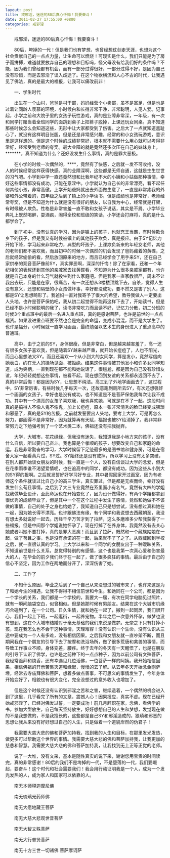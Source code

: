 ```yaml
---
layout: post
title: 戒邪淫，迷途的80后真心忏悔！我要奋斗！
date: 2011-02-27 17:55:00 +0800
categories: 戒邪淫
---
```


　　戒邪淫，迷途的80后真心忏悔！我要奋斗！
　　80后，垮掉的一代！但是我们也有梦想，也曾经想仗剑走天涯，也想为这个社会贡献自己的一点点力量，让生命可以燃烧！可现实是什么，我们只能是为了房子而拼搏，难道就要放弃自己的理想和目标吗，怪父母没有给我们好的条件吗？不能，因为我们曾经都有机会，而有一部分过得很好，一部分过得不好，是因为自己没有珍惜，而是去邪淫了误入歧途了。在这个物欲横流和人心不古的时代，让我遇见了佛法，真的是最大的福报，让我可以痛改前非！
　　一、学生时代
　　出生在一个山村，爸爸是村干部，妈妈经营个小卖部，虽不是富足，但是也是过着让同龄人羡慕的环境，小时候白和长得非常干净，非常聪明，人见人爱。记事起，小学之前和大院子里的女孩子玩性游戏，真的是业障非常深，一年级，有一次和同学打赌当着全班同学的面跳到桌子上把裤子脱掉，上课还玩女同桌。真不知道那些时候怎么会知道这些，无形中让大家都受到了伤害。之后大了一点就知道羞耻心了，就没有这样明目张胆，但是还是非常感兴趣，经常的和小女孩玩游戏，意识里是这样想的。但是这个时候的成绩非常好，根本就不需要什么用心就可以考得非常好，经常受到老师的夸奖。最大业障的就是竟然还多次压在自己的妹妹身上，*******，真不知道为什么？还好没发生什么事情，真的是罪大恶极。
　　在小学的时候一次偶然的，****，竟然有了快感，之后就一发不可收拾，没人的时候经常这样获得快感。真的业障深啊，这些都是无师自通，这就是生生世世的习气吧。小学到中学一直还竟然想和比我年纪不大的小姨和小姑做那种事情，幸好这些事情都没有成功，只能在意淫中。小学就认为自己长的非常漂亮，看不起任何其他小孩，非常高傲。上学开始爸妈就出去外面做生意了，一直是非常疼我的外婆和外公带着的，四年级之后到了镇上的小学读书，但是成绩也是非常好，老师经常夸奖，但是不知道为什么就是没有很好的朋友，以自我为中心，经常就是打架，有时候被人欺负。性格是非常害羞一直不敢和女孩子说话，其实是不屑。小学毕业典礼上既然喝醉，耍酒疯，闹得全校和班级的笑话，小学还会打麻将，真的是什么都学会了。
　　到了初中，没有认真的学习，因为是镇上的孩子，也就充王当霸，有时候欺负乡下的孩子，但是我又有时候被镇上的其他孩子欺负，真是报应。由于SY记忆力开始下降，学习起来非常吃力，典型的坏孩子，上课欺负新来的年轻女老师，其他的老师们都不喜欢我，而且初中的时候一次偶然的机会发现了爸妈藏着的黄碟，之后就经常偷偷的看，然后放回原来的地方，而且已经学会了用手来SY，还在自己家供奉的观音菩萨像前SY，真实罪恶啊，深深的忏悔！除了在家看，还和一个年纪相仿的表叔还到其他的亲戚家去找黄碟看，不知道为什么很多亲戚家都有，也许就是自己本身的什么习气就投生到什么家庭吧。但是我家一直家教很严，周末不让我出去玩，只能是在家，很痛苦，有一次还想从3楼楼顶跳下去，自杀，觉得人生没有意义，还想和隔壁的小女孩做坏事，幸好都没成功，要不然又是害了别人，这都是SY让思想畸形了。我爸妈一直对我寄予了很大的希望，教导我做人一定要出人头地。也许是菩萨保佑吧，我从初二起觉得不能再这样下去了，开始读书，但是已经不是小时候聪明的我了，读书非常吃力而且读不好，记忆力分散，初二分班的时候3个重点班中的最后一名进入重点班，真的是感谢菩萨，也许是前世的一点点福资。如果没进重点班要不然也会是完全的命运，变成小混混，而不是大学生了。也许是福分，小时候就一直学习画画，最终勉强以艺术生的身份进入了重点高中的普通班。
　　高中，由于之前的SY，身体很瘦，但是非常白，但是越来越害羞了，高一还有很多女孩子喜欢我，但是随着SY越来越严重，就开始长痘痘了，人也不阳光，而且心里想法又SY。而且还喜欢一个从小到大的女同学，算是发小，竟然写信向她表白，约在无人的操场见面，被拒绝。结果这件事情被其他发小和许多女同学知道，成为笑柄，一直到现在都不能和她说话了，很尴尬，都是因为自己没有珍惜友谊，年纪轻轻就想这些事情，被看不起。现在想回到友谊的关系都永远回不去了，真的非常后悔！都是因为SY，让思想不纯洁。高三到了外地学画画去了，这过程中，SY非常厉害，有些时候几乎每天一次，还故意跑到厕所去SY，有次还想强奸一个画画的女孩子，幸好也是没有成功，也不知道是不是菩萨保佑我每次让我不成功。其中有一个漂亮的女孩子喜欢我，我也喜欢她，可就是在不了一起。这段时间真的是搞得人不像人鬼不像鬼，加上长痘痘，原本一张非常清秀的脸已经变成猥琐和邪恶了，真的是SY的苦报。之前就发誓要出人头地，要考上大学，可是再怎么努力，都画得不是非常好，因为就算再有天赋，福报也被SY给消掉了。我非常非常努力之下勉强考到了一个艺术类二本，佛祖还没有把我抛弃。
　　大学，大城市，花花绿绿，但我没有迷失，我知道我是小地方来的孩子，没有什么自信，所以要自己奋斗。我也算是个孝顺的孩子，想要改变自己和家庭的命运。我是非常勤奋的学习，大学时候留下足迹最多的是图书馆和健身房，可是在宿舍大家一起看黄片过，SY过。SY始终还是没有戒掉，所以学习上没有太多突破，在别人都开始谈女朋友的时候，我一直是一个人，没有自信谈过大学的念爱，但是在花季雨季谁不渴望爱情呢，也在追高中的同学，都没有成功。因为这些从小到大的SY得的报啊。之后就发誓好好学习好专业，其中暑假回家开过画室，因为有老师这个条件就谈过比自己小的高三学生，真实罪过，但是都是无疾而终，幸好没有发生什么苟且事情。之后到了大三专业竟然在系里面小有名气，竟然有大四的学姐找我做毕业设计，至此命运也在开始变化了，因为设计做得好，有两个学姐都拿到很优秀的成绩毕业了，但是其中一个在这个过程中发生了感情，竟然和她做不不该做的事情，自己的处子之身也给她了，我知道自己只是想尝试，没有想过真和她在一起，因为她长得不漂亮。也许跟佛法有缘，有个同学和我说想去西藏朝圣，我没有想太多就说好一起去。历经千辛万苦才到了拉萨，这么多磨难多少帮我获得了一些福报。但是中间那个学姐说她怀孕了，现在打掉了在养身体，我竟然没有去关心她或者叫她不要打掉，真的是罪大恶疾！而且到了拉萨，既然和一个藏族姑娘在一起，做了苟且之事，也是没有承诺的在一起，后来就不了了之了。从西藏回到学校之后，就一直很认真的学习。上大学以来和一个同学的女朋友出于一种暧昧关系，不知道前世是什么关系，总觉得特别的有感情，这个也是我第一次真心爱和伤害最大的人，在毕业的前夕我们终于在一起了，做了很多疯狂的事情。最后由于自己的信心不坚定，因为工作在两地而分开了，深深伤害了她。
　　二、工作了
　　不知什么原因，毕业之后到了一个自己从来没想过的城市来了，也许来这是为了和她今生的相遇，让我不得得不相信前世和今生。和她同在一个公司，都是因为一个学长的关系，我们都是一个学校的，我要大一届，有次在同学电脑见过照片，就有一瞬间脑袋空白，似曾相似。但是她那时候有男朋友。结果在这个大城市机缘巧合碰到了，在一个公司。日久生情，就和她在一起了，搬到一起同居，我们很开心，我们一起上下班，一起逛街，一起养宠物。半年之后一次意外怀孕，做梦也没有想到，这在个大城市结婚对于毫无基础的我们来说是做梦。无奈之下只有打掉小孩，现在我怎么也不会干这种事情，天理难容！没有认识一个生命，没有认识从三途中要成为一个人有多难，没有相信因果。之后我和女朋友就一直吵架不断，而且期间我在一个朋友的引导下去了按摩和洗浴场所，做了很多荒唐和禽兽的事情，而导致工作事业不顺，身体变差，腰疼。终于去年的冬天有一天醒悟了，也是在朋友的引导下认识了佛学，也许是之前种下的一点点种子，因为以前公司有文殊菩萨，我经常跪拜和烧香，还有幸遇见几位活佛，一位菩萨一样的阿姨。我开始相信因果，相信佛祖的开示苦集灭道和缘起，慢慢的去了解。从去年冬天开始念金刚萨埵，经常去寺庙拜佛和菩萨，想着多做点善事，不可思义的事情发生了，今年身体开始变好了，相貌也有很大变化，完全没想过的意外收入也增加了。
　　但是这个时候还没有认识到邪淫之苦和之害，继续造着，一个偶然的机会进入到了这里，几乎看完了所有的文章，震撼人心！因果报应，真实不虚。现在已经开始戒邪淫了，已经对佛发过誓，一定要成功！前几月辞职在家，念佛，看佛学的书，参加大型放生，自己每天坚持放生，好好想想自己的人生和梦想，发觉现在做的不是我想做的，不是我擅长的，这些都是自己SY和邪淫造成的，猥琐和邪恶的思想让我从来没有好好想过自己的人生，只是做着一个道貌岸然的伪君子！
　　我需要大慈大悲的佛和菩萨加持我，找到我的人生和目标，在那里发光发热，做更多可以帮助这个世界的事情。我需要大慈大悲的佛和菩萨加持我，让我更加的慈悲和智慧。我需要大慈大悲的佛和菩萨加持我，让我找到无上正等正觉的老师。
　　说了一大堆，没有文采，基本是随性真实的说下来，谢谢您用宝贵的时间读完，真的非常感谢！80后的我们不是垮掉的一代，不是堕落的一代，我们要崛起，要奋斗！这个时代和社会需要我们！我会用行动证明我是一个人，成为一个发光发热的人，成为家人和国家可以依靠的人。
　　南无本师释迦摩尼佛
　　南无琉璃光药师佛
　　南无大愿地藏王菩萨
　　南无大慈大悲观世音菩萨
　　南无大智文殊菩萨
　　南无大行普贤菩萨
　　南无十方三世一切诸佛 菩萨摩诃萨